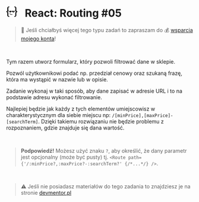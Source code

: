 # [![](../assets/img/logo-readme2.jpg)](https://devmentor.pl) &nbsp; React: Routing #05

> :loudspeaker: Jeśli chciałbyś więcej tego typu zadań to zapraszam do :moneybag: [wsparcia mojego konta](https://github.com/sponsors/devmentor-pl)!

&nbsp;

Tym razem utworz formularz, który pozwoli filtrować dane w sklepie.

Pozwól użytkownikowi podać np. przedział cenowy oraz szukaną frazę, która ma wystąpić w nazwie lub w opisie.

Zadanie wykonaj w taki sposób, aby dane zapisać w adresie URL i to na podstawie adresu wykonać filtrowanie.

Najlepiej będzie jak każdy z tych elementów umiejscowisz w charakterystycznym dla siebie miejscu np: `/[minPrice],[maxPrice]-[searchTerm]`. Dzięki takiemu rozwiązaniu nie będzie problemu z rozpoznaniem, gdzie znajduje się dana wartość.

&nbsp;

> **Podpowiedź!** Możesz użyć znaku `?`, aby określić, że dany parametr jest opcjonalny (może być pusty) tj. `<Route path={'/:minPrice?,:maxPrice?-:searchTerm?' {/*...*/} />`.

&nbsp;

> :warning: Jeśli nie posiadasz materiałów do tego zadania to znajdziesz je na stronie [devmentor.pl](https://devmentor.pl)

